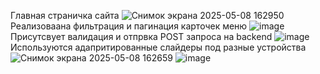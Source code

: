 Главная страничка сайта 
![Снимок экрана 2025-05-08 162950](https://github.com/user-attachments/assets/efda3610-552a-4b20-ae3f-956a7438196b)
Реализоваана фильтрация и пагинация карточек меню 
![image](https://github.com/user-attachments/assets/736079ad-2e8b-4c64-9223-68cc275b959a)
Присутсвует валидация и отпрвка POST запроса на backend 
![image](https://github.com/user-attachments/assets/241181f3-0c47-4e0d-a708-eda07fe3bede)
Используются адапритированные слайдеры под разные устройства 
![Снимок экрана 2025-05-08 162659](https://github.com/user-attachments/assets/848d3eb0-21b1-4a83-9cb9-bca335cec00e)
![image](https://github.com/user-attachments/assets/951f12e7-147d-421c-a215-cd4f38a30f0c)
